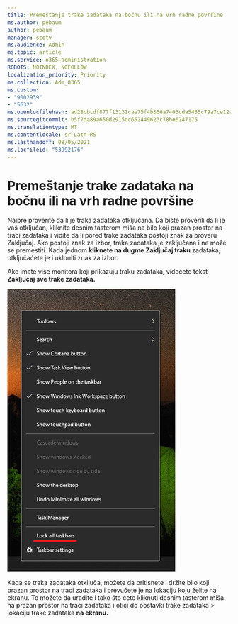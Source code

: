 ```yaml
---
title: Premeštanje trake zadataka na bočnu ili na vrh radne površine
ms.author: pebaum
author: pebaum
manager: scotv
ms.audience: Admin
ms.topic: article
ms.service: o365-administration
ROBOTS: NOINDEX, NOFOLLOW
localization_priority: Priority
ms.collection: Adm_O365
ms.custom:
- "9002939"
- "5632"
ms.openlocfilehash: ad28cbcdf877f13131cae75f4b366a7403cda5455c79a7ce12a0ed0e484ba6d2
ms.sourcegitcommit: b5f7da89a650d2915dc652449623c78be6247175
ms.translationtype: MT
ms.contentlocale: sr-Latn-RS
ms.lasthandoff: 08/05/2021
ms.locfileid: "53992176"
---
```

# <a name="move-the-taskbar-to-either-side-or-the-top-of-your-desktop"></a>Premeštanje trake zadataka na bočnu ili na vrh radne površine

Najpre proverite da li je traka zadataka otključana. Da biste proverili da li je vaš otključan, kliknite desnim  tasterom miša na bilo koji prazan prostor na traci zadataka i vidite da li pored trake zadataka postoji znak za proveru Zaključaj. Ako postoji znak za izbor, traka zadataka je zaključana i ne može se premestiti. Kada jednom **kliknete na dugme Zaključaj traku** zadataka, otključaćete je i ukloniti znak za izbor.

Ako imate više monitora koji prikazuju traku zadataka, videćete tekst **Zaključaj sve trake zadataka.**

![Zaključavanje svih traka zadataka](media/lock-all-taskbars.png)

Kada se traka zadataka otključa, možete da pritisnete i držite bilo koji prazan prostor na traci zadataka i prevučete je na lokaciju koju želite na ekranu. To možete da uradite i tako što ćete kliknuti desnim tasterom miša na prazan prostor na traci zadataka i otići do postavki trake zadataka > lokaciju trake zadataka **[](ms-settings:taskbar?activationSource=GetHelp) na ekranu.**
